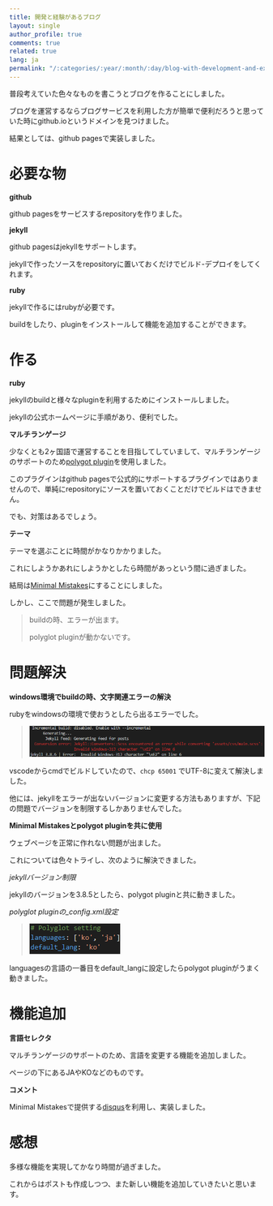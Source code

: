 ```yaml
---
title: 開発と経験があるブログ
layout: single
author_profile: true
comments: true
related: true
lang: ja
permalink: "/:categories/:year/:month/:day/blog-with-development-and-experience"
---
```


普段考えていた色々なものを書こうとブログを作ることにしました。

ブログを運営するならブログサービスを利用した方が簡単で便利だろうと思っていた時にgithub.ioというドメインを見つけました。

結果としては、github pagesで実装しました。

# 必要な物

**github**

github pagesをサービスするrepositoryを作りました。

**jekyll**

github pagesはjekyllをサポートします。

jekyllで作ったソースをrepositoryに置いておくだけでビルド-デプロイをしてくれます。

**ruby**

jekyllで作るにはrubyが必要です。

buildをしたり、pluginをインストールして機能を追加することができます。

# 作る

**ruby**

jekyllのbuildと様々なpluginを利用するためにインストールしました。

jekyllの公式ホームページに手順があり、便利でした。

**マルチランゲージ**

少なくとも2ヶ国語で運営することを目指してしていまして、マルチランゲージのサポートのため[polygot plugin](https://polyglot.untra.io/)を使用しました。

このプラグインはgithub pagesで公式的にサポートするプラグインではありませんので、単純にrepositoryにソースを置いておくことだけでビルドはできません。

でも、対策はあるでしょう。

**テーマ**

テーマを選ぶことに時間がかなりかかりました。

これにしようかあれにしようかとしたら時間があっという間に過ぎました。

結局は[Minimal Mistakes](https://mmistakes.github.io/minimal-mistakes/)にすることにしました。

しかし、ここで問題が発生しました。

> buildの時、エラーが出ます。
> 
> polyglot pluginが動かないです。
> 

# 問題解決

**windows環境でbuildの時、文字関連エラーの解決**

rubyをwindowsの環境で使おうとしたら出るエラーでした。

> ![ビルドエラー](\assets\images\2019-10-23-blog-with-development-and-experience\build-error.png)
> 

vscodeからcmdでビルドしていたので、`chcp 65001` でUTF-8に変えて解決しました。

他には、jekyllをエラーが出ないバージョンに変更する方法もありますが、下記の問題でバージョンを制限するしかありませんでした。

**Minimal Mistakesとpolygot pluginを共に使用**

ウェブページを正常に作れない問題が出ました。

これについては色々トライし、次のように解決できました。

*jekyllバージョン制限*

jekyllのバージョンを3.8.5としたら、polygot pluginと共に動きました。

*polyglot pluginの_config.xml設定*

> ![polyglot setting](\assets\images\2019-10-23-blog-with-development-and-experience\polyglot-setting.png)
> 

languagesの言語の一番目をdefault_langに設定したらpolygot pluginがうまく動きました。

# 機能追加

**言語セレクタ**

マルチランゲージのサポートのため、言語を変更する機能を追加しました。

ページの下にあるJAやKOなどのものです。

**コメント**

Minimal Mistakesで提供する[disqus](https://disqus.com/)を利用し、実装しました。

# 感想

多様な機能を実現してかなり時間が過ぎました。

これからはポストも作成しつつ、また新しい機能を追加していきたいと思います。